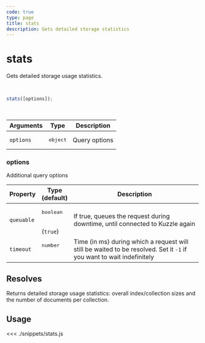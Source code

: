 ```yaml
---
code: true
type: page
title: stats
description: Gets detailed storage statistics
---
```


# stats

<SinceBadge version="Kuzzle 2.10.0"/>
<SinceBadge version="7.6.0"/>

Gets detailed storage usage statistics.

<br/>

```js
stats([options]);
```

<br/>

| Arguments | Type              | Description   |
| --------- | ----------------- | ------------- |
| `options` | <pre>object</pre> | Query options |

### options

Additional query options

| Property   | Type<br/>(default)              | Description                                                                                                           |
| ---------- | ------------------------------- | --------------------------------------------------------------------------------------------------------------------- |
| `queuable` | <pre>boolean</pre><br/>(`true`) | If true, queues the request during downtime, until connected to Kuzzle again                                          |
| `timeout`  | <pre>number</pre><br/>          | Time (in ms) during which a request will still be waited to be resolved. Set it `-1` if you want to wait indefinitely |

## Resolves

Returns detailed storage usage statistics: overall index/collection sizes and the number of documents per collection.

## Usage

<<< ./snippets/stats.js

